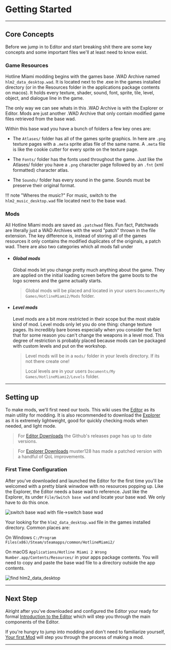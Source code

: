 
<!-- <button class="btn-toggle">Toggle Dark Mode</button> -->
<!-- # **Your first Hotline Miami mod** -->
# **Getting Started**
<!-- This tutorial teaches the core concepts of Hotline Miami modding and how to setup the Editor. -->

<!-- ---


## *Get your tools!*
If you're new to this install the wad [Explorer](https://github.com/muster128/HLMWadExplorer/releases/tag/1.2) and later the [Editor](#the-editor). They are the core utilites that let you mod Hotline Miami.


--- -->

---

## Core Concepts
Before we jump in to Editor and start breaking shit there are some key concepts and some important files we'll at least need to know exist.

### Game Resources
Hotline Miami modding begins with the games base .WAD Archive named `hlm2_data_desktop.wad`. It is located next to the .exe in the games installed directory (or in the Resources folder in the applications package contents on macos). It holds every texture, shader, sound, font, sprite, tile, level, object, and dialogue line in the game.

The only way we can see whats in this .WAD Archive is with the Explorer or Editor. Mods are just another .WAD Archive that only contain modified game files retrieved from the base wad.

Within this base wad you have a bunch of folders a few key ones are:

* The `Atlases/` folder has all of the games sprite graphics. In here are `.png` texture pages with a `.meta` sprite atlas file of the same name. A `.meta` file is like the cookie cutter for every sprite on the texture page.

* The `Fonts/` folder has the fonts used throughout the game. Just like the Atlases/ folder you have a `.png` character page followed by an `.fnt` (xml formatted) character atlas.

* The `Sounds/` folder has every sound in the game. Sounds must be preserve their original format.

!!! note "Wheres the music?"
    For music, switch to the `hlm2_music_desktop.wad` file located next to the base wad.



<!-- Hotline Miami modding begins with the base `hlm2_data_desktop.wad`. This `.wad` file is an uncompressed file archive storing all of Hotline Miami's resources. It holds every texture, shader, sound, font, sprite, tile, level, object, and dialogue line in the game! This is the file that the [Explorer](https://github.com/muster128/HLMWadExplorer/releases/tag/1.2) and Editor should reference when making modifications. -->


### Mods
All Hotline Miami mods are saved as `.patchwad` files. Fun fact, Patchwads are literally just a WAD Archives with the word "patch" thrown in the file extension. The key difference is, instead of storing all of the games resources it only contains the modified duplicates of the originals, a patch wad. There are also two categories which all mods fall under

*   #### *Global mods*
    Global mods let you change pretty much anything about the game. They are applied on the initial loading screen before the game boots to the logo screens and the game actually starts.

    > Global mods will be placed and located in your users `Documents/My Games/HotlineMiami2/Mods` folder.

<!-- breaker to fix the broken -->

*   #### *Level mods*
    Level mods are a bit more restricted in their scope but the most stable kind of mod. Level mods only let you do one thing: change texture pages. Its incredibly bare bones especially when you consider the fact that for some reason you can't change the weapons in a level mod. This degree of restriction is probably placed because mods can be packaged with custom levels and put on the workshop.

    > Level mods will be in a `mods/` folder in your levels directory. If its not there create one!
    >
    > Local levels are in your users `Documents/My Games/HotlineMiami2/Levels` folder.

    <!-- > If you've downloaded a level from the Steam Workshop you might be able to find a patchwad in a special little folder called `mods` in said levels workshop content folder. -->



---


## Setting up


To make mods, we'll first need our tools. This wiki uses the [Editor](https://github.com/DohKnot/HLMWadEditor/releases) as its main utility for modding. It is also recommended to download the [Explorer](https://github.com/muster128/HLMWadExplorer/releases/tag/1.2) as it is extremely lightweight, good for quickly checking mods when needed, and light mode.

> For [Editor Downloads](https://github.com/DohKnot/HLMWadEditor/releases) the Github's releases page has up to date versions.

> For [Explorer Downloads](https://github.com/muster128/HLMWadExplorer/releases/tag/1.2) muster128 has made a patched version with a handful of QoL improvements.


<!-- !!! note "Mod Compatability"
    Mods made with the HLMWadEditor will not be compatable with any other mod and will cause many unintended side effects -->


### First Time Configuration
After you've downloaded and launched the Editor for the first time you'll be welcomed with a pretty blank winwdow with no resources popping up. Like the Explorer, the Editor needs a base wad to reference. Just like the Explorer, its under `File/Switch base wad` and locate your base wad. We only have to do this once.


<img max-width="600px" src="/Tutorials/0/editor_switch_wad.png" alt="switch base wad with file->switch base wad" title="how to swich the base wad">

Your looking for the `hlm2_data_desktop.wad` file in the games installed directory. Common places are:

On Windows `C:/Program Files(x86)/Steam/steamapps/common/HotlineMiami2/`

On macOS `Applications/Hotline Miami 2 Wrong Number.app/Contents/Resources/` in your apps package contents. You will need to copy and paste the base wad file to a directory outside the app contents.

<img max-width="600px" src="/Tutorials/0/editor_find_base_wad_better.png" alt="find hlm2_data_desktop" title="the base wad">

---

## Next Step

Alright after you've downloaded and configured the Editor your ready for formal [Introduction to the Editor](/Tutorials/1/) which will step you through the main components of the Editor.

If you're hungry to jump into modding and don't need to familiarize yourself, [Your first Mod](/Tutorials/2/) will step you through the process of making a mod.

---
